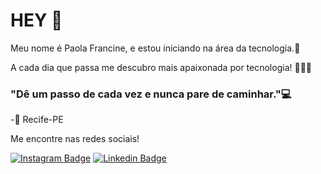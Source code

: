 # HEY 🧡

Meu nome é Paola Francine, e estou iniciando na área da tecnologia.🧠


A cada dia que passa me descubro mais apaixonada por tecnologia! 👩‍💻🥰


### "Dê um passo de cada vez e nunca pare de caminhar."💻

-📍 Recife-PE 


Me encontre nas redes sociais!

 [![Instagram Badge](https://img.shields.io/badge/-Instagram-violet?style=flat-square&logo=Instagram&logoColor=white&link=https://www.instagram.com/zananfp/)](https://www.instagram.com/zananfp/)  [![Linkedin Badge](https://img.shields.io/badge/-LinkedIn-blue?style=flat-square&logo=Linkedin&logoColor=white&linkhttps://www.linkedin.com/in/paola-francine-0194731b5/)](https://www.linkedin.com/in/paola-francine-0194731b5/)

<!--
**paolafrancinez/paolafrancinez** is a ✨ _special_ ✨ repository because its `README.md` (this file) appears on your GitHub profile.

Here are some ideas to get you started:

- 🔭 I’m currently working on ...
- 🌱 I’m currently learning ...
- 👯 I’m looking to collaborate on ...
- 🤔 I’m looking for help with ...
- 💬 Ask me about ...
- 📫 How to reach me: ...
- 😄 Pronouns: ...
- ⚡ Fun fact: ...
-->
